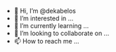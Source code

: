- 👋 Hi, I’m @dekabelos
- 👀 I’m interested in ...
- 🌱 I’m currently learning ...
- 💞️ I’m looking to collaborate on ...
- 📫 How to reach me ...

<!---
dekabelos/dekabelos is a ✨ special ✨ repository because its `README.md` (this file) appears on your GitHub profile.
You can click the Preview link to take a look at your changes.
--->
